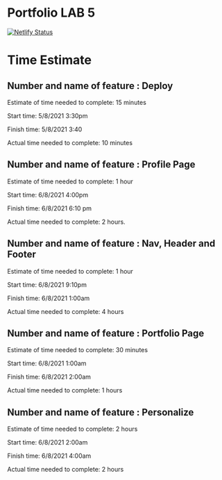 # Portfolio LAB 5 

[![Netlify Status](https://api.netlify.com/api/v1/badges/80596b3a-1d3c-4a7a-b16a-6ac70dc96fa9/deploy-status)](https://app.netlify.com/sites/odehabuzaid/deploys)

# Time Estimate

## Number and name of feature : Deploy

Estimate of time needed to complete: 15 minutes 

Start time: 5/8/2021 3:30pm

Finish time: 5/8/2021 3:40

Actual time needed to complete: 10 minutes



## Number and name of feature : Profile Page

Estimate of time needed to complete: 1 hour

Start time: 6/8/2021 4:00pm

Finish time: 6/8/2021 6:10 pm

Actual time needed to complete: 2 hours.

## Number and name of feature : Nav, Header and Footer

Estimate of time needed to complete: 1 hour

Start time: 6/8/2021 9:10pm

Finish time: 6/8/2021 1:00am

Actual time needed to complete: 4 hours 

## Number and name of feature : Portfolio Page

Estimate of time needed to complete: 30 minutes

Start time:  6/8/2021 1:00am

Finish time:  6/8/2021 2:00am

Actual time needed to complete: 1 hours

## Number and name of feature : Personalize

Estimate of time needed to complete: 2 hours

Start time: 6/8/2021 2:00am

Finish time: 6/8/2021 4:00am

Actual time needed to complete: 2 hours 